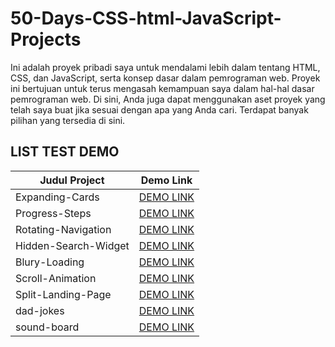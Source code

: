 
# 50-Days-CSS-html-JavaScript-Projects

Ini adalah proyek pribadi saya untuk mendalami lebih dalam tentang HTML, CSS, dan JavaScript, serta konsep dasar dalam pemrograman web. Proyek ini bertujuan untuk terus mengasah kemampuan saya dalam hal-hal dasar pemrograman web. Di sini, Anda juga dapat menggunakan aset proyek yang telah saya buat jika sesuai dengan apa yang Anda cari. Terdapat banyak pilihan yang tersedia di sini.

## LIST TEST DEMO


| Judul Project  | Demo Link |
| -------------  | ------------- |
| Expanding-Cards  |  [DEMO LINK](https://50days.natama.my.id/Expanding-Cards) |
| Progress-Steps   | [DEMO LINK](https://50days.natama.my.id/Progress-Steps )  |
| Rotating-Navigation   | [DEMO LINK](https://50days.natama.my.id/Rotating-Navigation)  |
| Hidden-Search-Widget  | [DEMO LINK](https://50days.natama.my.id/Hidden-Search-Widget)  |
| Blury-Loading   | [DEMO LINK](https://50days.natama.my.id/Blury-Loading)  |
| Scroll-Animation   | [DEMO LINK](https://50days.natama.my.id/Scroll-Animation)  |
| Split-Landing-Page  | [DEMO LINK](https://50days.natama.my.id/Split-Landing-Page)  |
| dad-jokes   | [DEMO LINK](https://50days.natama.my.id/dad-jokes ) |
| sound-board  | [DEMO LINK](https://50days.natama.my.id/sound-board) |

